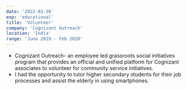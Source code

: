 ```yaml
---
date: '2022-03-30'
exp: 'educational'
title: 'Volunteer'
company: 'Cognizant Outreach'
location: 'India'
range: 'June 2019 - Feb 2020'
---
```


- Cognizant Outreach- an employee led grassroots social initiatives program that provides an official and unified platform for Cognizant associates to volunteer for community service initiatives.  
- I had the opportunity to tutor higher secondary students for their job processes and assist the elderly in using smartphones.

